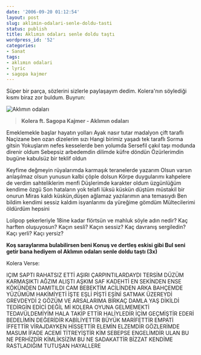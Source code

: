 ```yaml
---
date: '2006-09-20 01:12:54'
layout: post
slug: aklimin-odalari-senle-doldu-tasti
status: publish
title: Aklımın odaları senle doldu taştı
wordpress_id: '52'
categories:
- Sanat
tags:
- aklımın odalari
- lyric
- sagopa kajmer
---
```


Süper bir parça, sözlerini sizlerle paylaşayım dedim. Kolera'nın söylediği kısmı biraz zor buldum. Buyrun:

![Aklımın odaları](http://img127.imageshack.us/img127/4827/odalar400ki6.jpg)





> **Kolera ft. Sagopa Kajmer - Aklımın odaları**

Emeklemekle başlar hayatın yolları
Ayak nasır tutar madalyon çift taraflı
Naçizane ben ozan dizelerim sızı
Hangi birimiz yaşadı tek taraflı
Sorma gitsin
Yokuşlarım nefes kesselerde ben yolumda
Sersefil çakıl taşı modunda direnir oldum
Sebepsiz arbedemdin dilimde küfre döndün
Özürlerimdin bugüne kabulsüz bir teklif oldun

Keyfime değmeyin rüyalarımda karmaşık teranelerde yazarım
Olsun varsın anlaşılmaz olsun yunusun kalbi çöple dolsun
Körpe duygularımı kahpelere de verdim sahteliklerim menfi
Düşlerimde karakter oldum üzgünlüğüm kendime özgü
Son hataların yok telafi lüksü küskün düştüm müstakil bir onurun
Miras kaldı küskün,düşen ağlamaz yazılarımın ana temasıydı
Ben bildim kendimi sessiz kaldım isyanlarımı da yüreğime gömdüm
Mültecilerimi öldürdüm hepsini

Lolipop şekerleriyle 18ine kadar flörtsün ve mahluk söyle adın nedir?
Kaç harften oluşuyosun?
Kaçın sesli? Kaçın sessiz?
Kaç davranış sergiledin?
Kaçı yerli? Kaçı yersiz?

**Koş saraylarıma bulabilirsen beni
Konuş ve dertleş eskisi gibi
Bul seni getir bana hediyem ol
Aklımın odaları senle doldu taştı (3x)**

Kolera Verse:

IÇIM SAPTI RAHATSIZ ETTİ AŞIRI ÇARPINTILARDAYDI 
TERSİM DÜZÜM KARMAŞIKTI AĞZIM ALIŞTI 
AŞKIM SAF KADEHTİ EN SEKİNDEN ENSE KÖKÜNDEN DAMITILDI 
CAM BEBEKTİM ACİLİNDEN 
ARKA BAHÇEMDE YÜZÜMÜM HAKİMİYETİ 
İŞTE EŞLİ PİŞTİ EŞİNİ SATMAK ÜZEREYDİ 
GREVDEYDİ 2 GÖZÜM VE ARSALARIMA BİRKAÇ DAMLA YAŞ DİKİLDİ 
TEDİRGİN EDİCİ DEĞİL Mİ KOLERA OYUNA GELMEMEKTİ 
TEDAVÜLDEMİYİM HALA TAKİP ETTİR HALİYLEDİR 
İÇİM GEÇMİŞTİR EDERİ BEDELİMİN DEĞERİDİR 
KABİLİYETTİR BÜYÜK MARİFETTİR EMPATİ İFFETTİR 
VİRAJDAYKEN HİSSETTİR ELEMİN ELZEMDİR 
GÖZLERİMDE MASUM İFADE ACEMİ TİTREYİŞTİR 
KİM SEBEPSE ENGELİMDİR ULAN BU NE PERHİZDİR 
KİMLİKSİZİM BU NE SADAKATTİR 
BİZZAT KENDİME RASTLADIĞIM TUTUŞAN HAYALLERE







